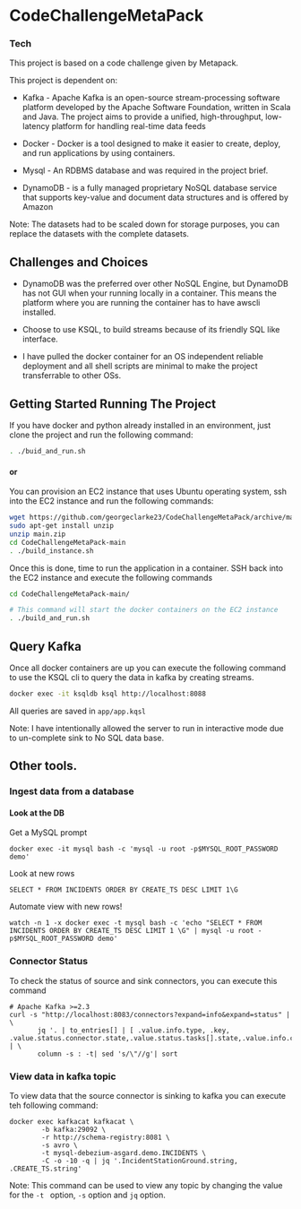 # CodeChallengeMetaPack

### Tech
This project is based on a code challenge given by Metapack.

This project is dependent on:
- Kafka - Apache Kafka is an open-source stream-processing software platform developed by the Apache Software Foundation, written in Scala and Java. The project aims to provide a unified, high-throughput, low-latency platform for handling real-time data feeds

- Docker - Docker is a tool designed to make it easier to create, deploy, and run applications by using containers.
- Mysql - An RDBMS database and was required in the project brief.
- DynamoDB -  is a fully managed proprietary NoSQL database service that supports key-value and document data structures and is offered by Amazon

Note: The datasets had to be scaled down for storage purposes, you can replace the datasets with the complete datasets.

##  Challenges and Choices

- DynamoDB was the preferred over other NoSQL Engine, but DynamoDB has not GUI when your running locally in a container. This means the platform where you are running the container has to have awscli installed.

- Choose to use KSQL, to build streams because of its friendly SQL like interface. 

- I have pulled the docker container for an OS independent reliable deployment and all shell scripts are minimal to make the project transferrable to other OSs.


## Getting Started Running The Project
If you have docker and python  already installed in an environment, just clone the project and run the following command:

```bash
. ./buid_and_run.sh
``` 
#### or
You can  provision an EC2 instance that uses Ubuntu operating system, ssh into the EC2 instance and run the following commands: 
```bash
wget https://github.com/georgeclarke23/CodeChallengeMetaPack/archive/main.zip
sudo apt-get install unzip 
unzip main.zip
cd CodeChallengeMetaPack-main
. ./build_instance.sh
```

Once this is done, time to run the application in a container. SSH back into the EC2 instance and execute the following commands 
```bash
cd CodeChallengeMetaPack-main/

# This command will start the docker containers on the EC2 instance
. ./build_and_run.sh
```


## Query Kafka

Once all docker containers are up you can execute the following command to use the KSQL cli to query the data in kafka by creating streams.

```bash
docker exec -it ksqldb ksql http://localhost:8088
```

All queries are saved in `app/app.kqsl`

Note: I have intentionally allowed the server to run in interactive mode due to un-complete sink to No SQL data base.

## Other tools.

### Ingest data from a database
#### Look at the DB

Get a MySQL prompt
```shell script
docker exec -it mysql bash -c 'mysql -u root -p$MYSQL_ROOT_PASSWORD demo'
```
Look at new rows
```mysql-psql
SELECT * FROM INCIDENTS ORDER BY CREATE_TS DESC LIMIT 1\G
```

Automate view with new rows!
```shell script
watch -n 1 -x docker exec -t mysql bash -c 'echo "SELECT * FROM INCIDENTS ORDER BY CREATE_TS DESC LIMIT 1 \G" | mysql -u root -p$MYSQL_ROOT_PASSWORD demo'
```

### Connector Status

To check the status of source and sink connectors, you can execute this command

```shell script
# Apache Kafka >=2.3
curl -s "http://localhost:8083/connectors?expand=info&expand=status" | \
       jq '. | to_entries[] | [ .value.info.type, .key, .value.status.connector.state,.value.status.tasks[].state,.value.info.config."connector.class"]|join(":|:")' | \
       column -s : -t| sed 's/\"//g'| sort
```

### View data in kafka topic

To view data that the source connector is sinking to kafka you can execute teh following command: 

```shell script
docker exec kafkacat kafkacat \
        -b kafka:29092 \
        -r http://schema-registry:8081 \
        -s avro \
        -t mysql-debezium-asgard.demo.INCIDENTS \
        -C -o -10 -q | jq '.IncidentStationGround.string, .CREATE_TS.string'
```
Note: This command can be used to view any topic by changing the value for the `-t ` option, `-s` option and `jq` option.